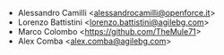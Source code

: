 - Alessandro Camilli \<<alessandrocamilli@openforce.it>\>
- Lorenzo Battistini \<<lorenzo.battistini@agilebg.com>\>
- Marco Colombo \<<https://github.com/TheMule71>\>
- Alex Comba \<<alex.comba@agilebg.com>\>
